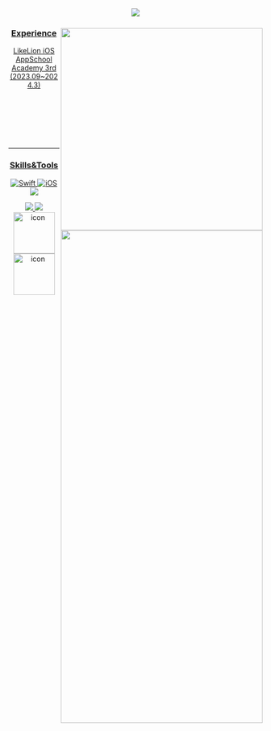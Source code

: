 ​<div align="center">
    
![](https://i.imgur.com/VvoWlWo.gif)

<div align="center">
<a href="https://github.com/ha-nabi/github-readme-stats">
      <img align="right" width="400" src="https://github-readme-stats.vercel.app/api?username=ha-nabi&show_icons=true&theme=dark&hide_border=false&bg_color=151515&icon_color=ffffff&text_color=ffffff&title_color=fa8b00&rank_icon=stats" />

 
### Experience 
<div align="center">

LikeLion iOS AppSchool Academy 3rd (2023.09~2024.3)
 <br>
 <br>
 <br>  
 <br>  
 <br>  
 
</div>
 
---

<a href="https://git.io/streak-stats" title="Go to Source">
      <img align="right" width="400" height=50% src="http://github-readme-streak-stats.herokuapp.com?user=ha-nabi&hide_border=false&theme=dark" alt="" />

### Skills&Tools
<div align="center">

![Swift](https://img.shields.io/badge/Swift-FA7343?style=flat-square&logo=Swift&logoColor=white&edge_flat=false) 
![iOS](https://img.shields.io/badge/iOS-222222?style=flat-square&logo=Apple&logoColor=white) 
<img src="https://img.shields.io/badge/XCode-147EFB?style=flat-square&logo=xcode&logoColor=white"/>
    
<img src="https://img.shields.io/badge/GitHub-181717?style=flat-square&logo=github&logoColor=white"/>   
<img src="https://img.shields.io/badge/Git-F05032?style=flat-square&logo=Git&logoColor=white"/>  
<br>
<img src="https://techstack-generator.vercel.app/swift-icon.svg" alt="icon" width="82" height="82" />  
<img src="https://techstack-generator.vercel.app/github-icon.svg" alt="icon" width="82" height="82" />
  <br>
 
</div>
 
